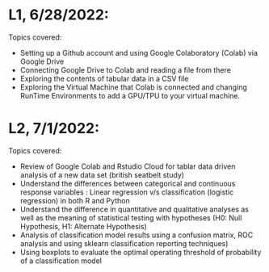 # L1, 6/28/2022:

Topics covered:
- Setting up a Github account and using Google Colaboratory (Colab) via Google Drive
- Connecting Google Drive to Colab and reading a file from there
- Exploring the contents of tabular data in a CSV file
- Exploring the Virtual Machine that Colab is connected and changing RunTime Environments to add a GPU/TPU to your virtual machine. 


# L2, 7/1/2022:

Topics covered:
- Review of Google Colab and Rstudio Cloud for tablar data driven analysis of a new data set (british seatbelt study)
- Understand the differences between categorical and continuous response variables :  Linear regression v/s classification (logistic regression) in both R and Python
- Understand the difference in quantitative and qualitative analyses as well as the meaning of statistical testing with hypotheses (H0: Null Hypothesis, H1: Alternate Hypothesis)
- Analysis of classification model results using a confusion matrix, ROC analysis and using sklearn classification reporting techniques) 
- Using boxplots to evaluate the optimal operating threshold of probability of a classification model 



